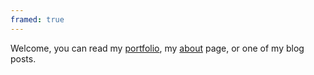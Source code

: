 ```yaml
---
framed: true
---
```


Welcome, you can read my [portfolio](/portfolio), my [about](page) page,
or one of my blog posts.
